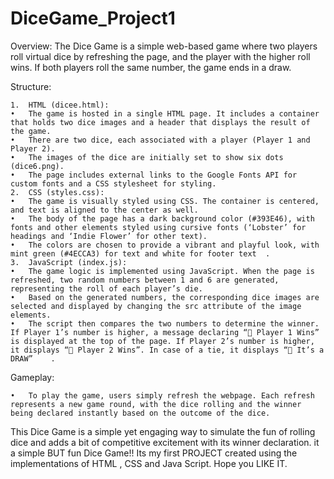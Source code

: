 # DiceGame_Project1

Overview:
The Dice Game is a simple web-based game where two players roll virtual dice by refreshing the page, and the player with the higher roll wins. If both players roll the same number, the game ends in a draw.

Structure:

	1.	HTML (dicee.html):
	•	The game is hosted in a single HTML page. It includes a container that holds two dice images and a header that displays the result of the game.
	•	There are two dice, each associated with a player (Player 1 and Player 2).
	•	The images of the dice are initially set to show six dots (dice6.png).
	•	The page includes external links to the Google Fonts API for custom fonts and a CSS stylesheet for styling.
	2.	CSS (styles.css):
	•	The game is visually styled using CSS. The container is centered, and text is aligned to the center as well.
	•	The body of the page has a dark background color (#393E46), with fonts and other elements styled using cursive fonts (‘Lobster’ for headings and ‘Indie Flower’ for other text).
	•	The colors are chosen to provide a vibrant and playful look, with mint green (#4ECCA3) for text and white for footer text ￼.
	3.	JavaScript (index.js):
	•	The game logic is implemented using JavaScript. When the page is refreshed, two random numbers between 1 and 6 are generated, representing the roll of each player’s die.
	•	Based on the generated numbers, the corresponding dice images are selected and displayed by changing the src attribute of the image elements.
	•	The script then compares the two numbers to determine the winner. If Player 1’s number is higher, a message declaring “🚩 Player 1 Wins” is displayed at the top of the page. If Player 2’s number is higher, it displays “🚩 Player 2 Wins”. In case of a tie, it displays “🚩 It’s a DRAW” ￼ ￼.

Gameplay:

	•	To play the game, users simply refresh the webpage. Each refresh represents a new game round, with the dice rolling and the winner being declared instantly based on the outcome of the dice.

This Dice Game is a simple yet engaging way to simulate the fun of rolling dice and adds a bit of competitive excitement with its winner declaration.
it a simple BUT fun Dice Game!!
Its my first PROJECT created using the implementations of HTML , CSS and Java Script.
Hope you LIKE IT.
